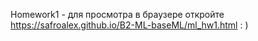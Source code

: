 Homework1 - для просмотра в браузере откройте https://safroalex.github.io/B2-ML-baseML/ml_hw1.html : )
